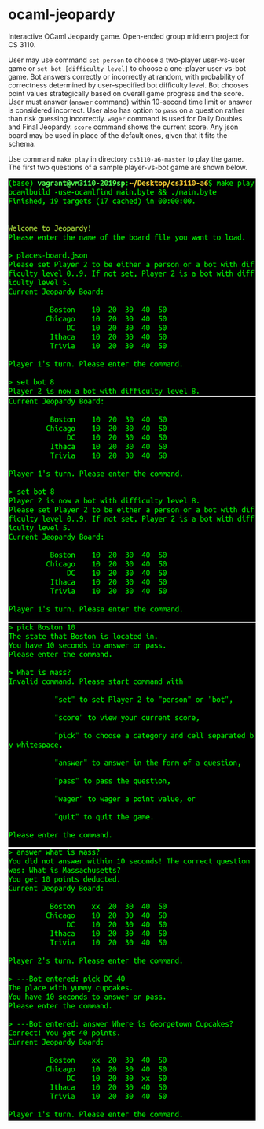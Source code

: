 # ocaml-jeopardy
Interactive OCaml Jeopardy game. Open-ended group midterm project for CS 3110. 

User may use command `set person` to choose a two-player user-vs-user game or `set bot [difficulty level]` to choose a one-player user-vs-bot game. 
Bot answers correctly or incorrectly at random, with probability of correctness determined by user-specified bot difficulty level. 
Bot chooses point values strategically based on overall game progress and the score. 
User must answer (`answer` command) within 10-second time limit or answer is considered incorrect. 
User also has option to `pass` on a question rather than risk guessing incorrectly. 
`wager` command is used for Daily Doubles and Final Jeopardy. 
`score` command shows the current score. 
Any json board may be used in place of the default ones, given that it fits the schema. 

Use command `make play` in directory `cs3110-a6-master` to play the game. The first two questions of a sample player-vs-bot game are shown below. 

![display1](display1.PNG)
![display2](display2.PNG)
![display3](display3.PNG)
![display4](display4.PNG)
